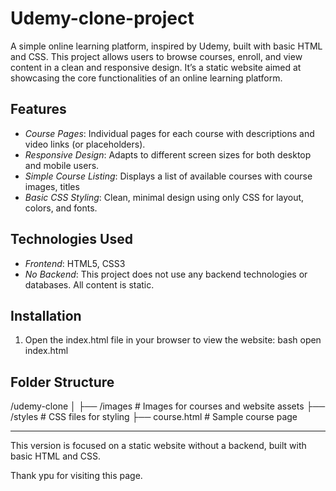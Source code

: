 # Udemy-clone-project

A simple online learning platform, inspired by Udemy, built with basic HTML and CSS. This project allows users to browse courses, enroll, and view content in a clean and responsive design. It’s a static website aimed at showcasing the core functionalities of an online learning platform.

## Features

- *Course Pages*: Individual pages for each course with descriptions and video links (or placeholders).
- *Responsive Design*: Adapts to different screen sizes for both desktop and mobile users.
- *Simple Course Listing*: Displays a list of available courses with course images, titles
- *Basic CSS Styling*: Clean, minimal design using only CSS for layout, colors, and fonts.

## Technologies Used

- *Frontend*: HTML5, CSS3
- *No Backend*: This project does not use any backend technologies or databases. All content is static.

## Installation

   
1. Open the index.html file in your browser to view the website:
   bash
   open index.html
   

## Folder Structure


/udemy-clone
│
├── /images             # Images for courses and website assets
├── /styles             # CSS files for styling
├── course.html         # Sample course page

---

This version is focused on a static website without a backend, built with basic HTML and CSS.

Thank ypu for visiting this page.
